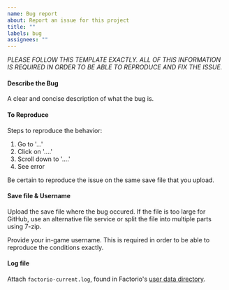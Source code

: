 ```yaml
---
name: Bug report
about: Report an issue for this project
title: ""
labels: bug
assignees: ""
---
```


_PLEASE FOLLOW THIS TEMPLATE EXACTLY. ALL OF THIS INFORMATION IS REQUIRED IN ORDER TO BE ABLE TO REPRODUCE AND FIX THE ISSUE._

#### Describe the Bug

A clear and concise description of what the bug is.

#### To Reproduce

Steps to reproduce the behavior:

1. Go to '...'
2. Click on '....'
3. Scroll down to '....'
4. See error

Be certain to reproduce the issue on the same save file that you upload.

#### Save file & Username

Upload the save file where the bug occured. If the file is too large for GitHub, use an alternative file service or split the file into multiple parts using 7-zip.

Provide your in-game username. This is required in order to be able to reproduce the conditions exactly.

#### Log file

Attach `factorio-current.log`, found in Factorio's [user data directory](https://wiki.factorio.com/Application_directory#User_data_directory).
